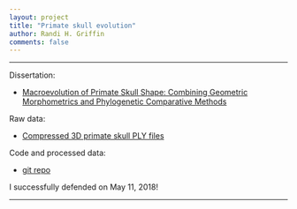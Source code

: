 ```yaml
---
layout: project
title: "Primate skull evolution"
author: Randi H. Griffin
comments: false
---
```


___

Dissertation: 

- [Macroevolution of Primate Skull Shape: Combining Geometric Morphometrics and Phylogenetic Comparative Methods](https://dukespace.lib.duke.edu/dspace/handle/10161/17444)

Raw data: 

- [Compressed 3D primate skull PLY files](https://figshare.com/articles/3D_surfaces_of_primate_skulls_from_my_dissertation_Macroevolution_of_primate_skull_shape_combining_geometric_morphometrics_and_phylogenetic_comparative_methods_/5971231/1) 

Code and processed data: 

- [git repo](https://github.com/rgriff23/Dissertation)

I successfully defended on May 11, 2018! 

___